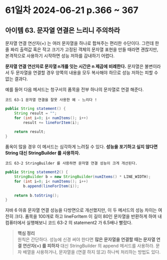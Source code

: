 # 61일차 2024-06-21 p.366 ~ 367

## 아이템 63. 문자열 연결은 느리니 주의하라

문자열 연결 연산자(+) 는 여러 문자열을 하나로 합쳐주는 편리한 수단이다. 
그런데 한 줄 짜리 출력값 혹은 작고 크기가 고정된 객체의 문자열 표현을 만들 때라면 괜찮지만, 본격적으로 사용하기 시작하면
성능 저하를 감내하기 어렵다.

**문자열 연결 연산자로 문자열 n개를 잇는 시간은 n 제곱에 비례한다.**
문자열은 불변이라서 두 문자열을 연결할 경우 양쪽의 내용을 모두 복사해야 하므로 성능 저하는 피할 수 없는 결과다.

예를 들어 다음 메서드는 청구서의 품목을 전부 하나의 문자열로 연결 해준다.

`코드 63-1 문자열 연결을 잘못 사용한 예 - 느리다 !`

```java
public String statement() {
    String result = "";
    for (int i=0; i< numItems(); i++) 
        result += lineForItem(i);
    
    return result;
}
```

품옥이 많을 경우 이 메서드는 심각하게 느려질 수 있다. **성능을 포기하고 싶지 않다면 String 대신 StringBuilder 를 사용하자.**

`코드 63-2 StringBuilder 를 사용하면 문자열 연결 성능이 크게 개선된다. `

```java
public String statement2() {
    StringBuilder b = new StringBuilder(numItems() * LINE_WIDTH);
    for (int i=0; i< numItems(); i++) 
        b.append(lineForItem(i));
    
    return b.toString();
}
```

자바 6 아휴 문자열 연결 성능을 다방면으로 개선했지만, 이 두 메서드의 성능 차이는 여전히 크다.
품목을 100개로 하고 lineForItem 이 길이 80인 문자열을 반환하게 하여 내 컴퓨터에서 실행해보니 
코드 63-2 의 statement2 가 6.5배나 빨랐다.

> **핵심 정리**
> <br/>
> 원칙은 간단하다. 성능에 신경 써야 한다면 **많은 문자열을 연결할 때는 문자열 연결 연산자(+) 를 피하자**
> 대신 StringBuilder 의 append 메서드를 사용하라. 문자 배열을 사용하거나, 문자열을 (연결 하지 않고) 하나씩 처리하는 방법도 있다.

